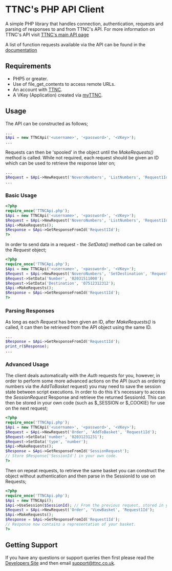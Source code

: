 # TTNC's PHP API Client

A simple PHP library that handles connection, authentication, requests and parsing of responses to and from TTNC's API. For more information on TTNC's API visit [TTNC's main API page](https://help.ttnc.co.uk/docs/api)

A list of function requests available via the API can be found in the [documentation](https://help.ttnc.co.uk/docs/api)

## Requirements

- PHP5 or greater.
- Use of file\_get\_contents to access remote URLs.
- An account with [TTNC](http://www.ttnc.co.uk).
- A VKey (Application) created via [myTTNC](https://www.myttnc.co.uk).

## Usage

The API can be constructed as follows;
```php
...
$Api = new TTNCApi('<username>', '<password>', '<VKey>');
...
```

Requests can then be 'spooled' in the object until the *MakeRequests()* method is called. While not required, each request should be given an ID which can be used to retrieve the response later on;

```php
...
$Request = $Api->NewRequest('NoveroNumbers', 'ListNumbers', 'Request1Id');
...
```

### Basic Usage
```php
<?php
require_once('TTNCApi.php');
$Api = new TTNCApi('<username>', '<password>', '<VKey>');
$Request = $Api->NewRequest('NoveroNumbers', 'ListNumbers', 'Request1Id');
$Api->MakeRequests();
$Response = $Api->GetResponseFromId('Request1Id');
?>

```

In order to send data in a request - the *SetData()* method can  be called on the *Request* object;

```php
<?php
require_once('TTNCApi.php');
$Api = new TTNCApi('<username>', '<password>', '<VKey>');
$Request = $Api->NewRequest('NoveroNumbers', 'SetDestination', 'Request1Id');
$Request->SetData('Number', '02031511000');
$Request->SetData('Destination', '07512312312');
$Api->MakeRequests();
$Response = $Api->GetResponseFromId('Request1Id');
?>
```

### Parsing Responses

As long as each *Request* has been given an ID, after *MakeRequests()* is called, it can then be retrieved from the API object using the same ID.
```php
...
$Response = $Api->GetResponseFromId('Request1Id');
print_r($Response);
...
```

### Advanced Usage

The client deals automatically with the *Auth* requests for you, however, in order to perform some more advanced actions on the API (such as ordering numbers via the *AddToBasket* request) you may need to save the session state between script executions. In order to do this it's necessary to access the *SessionRequest* Response and retrieve the returned SessionId. This can then be stored in your own code (such as $_SESSION or $_COOKIE) for use on the next request;

```php
<?php
require_once('TTNCApi.php');
$Api = new TTNCApi('<username>', '<password>', '<VKey>');
$Request = $Api->NewRequest('Order', 'AddToBasket', 'Request1Id');
$Request->SetData('number', '02031231231');
$Request->SetData('type', 'number');
$Api->MakeRequests();
$Response = $Api->GetResponseFromId('SessionRequest');
// Store $Response['SessionId'] in your own code.
?>
```

Then on repeat requests, to retrieve the same basket you can construct the object without authentication and then parse in the SessionId to use on Requests;

```php
<?php
require_once('TTNCApi.php');
$Api = new TTNCApi();
$Api->UseSession($SessionId); // From the previous request, stored in your own code.
$Request = $Api->NewRequest('Order', 'ViewBasket', 'Request1Id');
$Api->MakeRequests();
$Response = $Api->GetResponseFromId('Request1Id');
// Response now contains a representation of your basket.
?>
```

## Getting Support

If you have any questions or support queries then first please read the [Developers Site](https://help.ttnc.co.uk/docs/api) and then email support@ttnc.co.uk.
